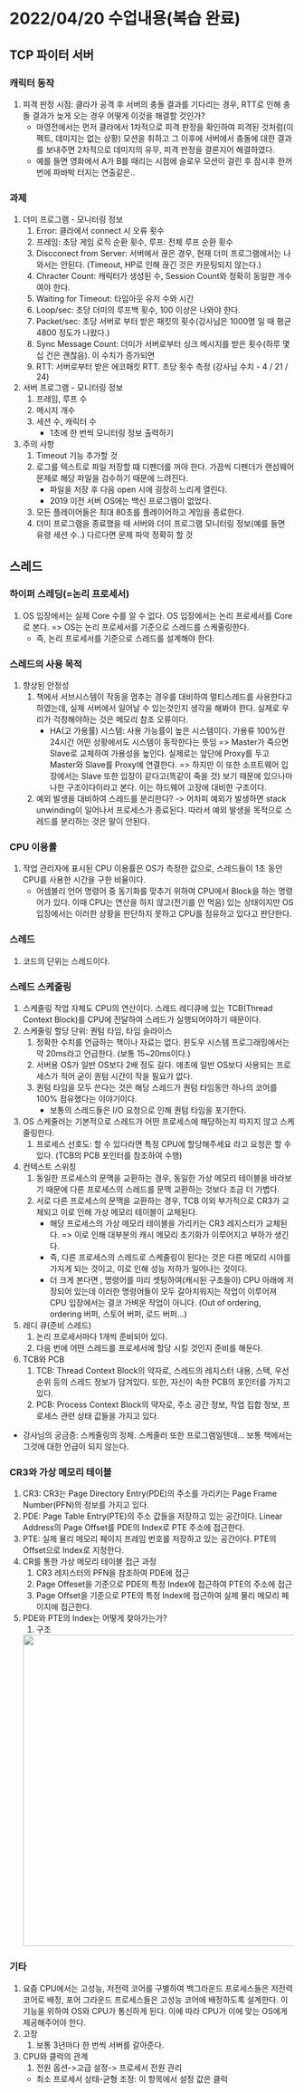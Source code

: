 # 2022/04/20 수업내용(복습 완료)
## TCP 파이터 서버
### 캐릭터 동작
1. 피격 판정 시점: 클라가 공격 후 서버의 충돌 결과를 기다리는 경우, RTT로 인해 충돌 결과가 늦게 오는 경우 어떻게 이것을 해결할 것인가?
    * 마영전에서는 먼저 클라에서 1차적으로 피격 판정을 확인하여 피격된 것처럼(이펙트, 데미지는 없는 상황) 모션을 취하고 그 이후에 서버에서 충돌에 대한 결과를 보내주면 2차적으로 데미지의 유무, 피격 판정을 결론지어 해결하였다.
    * 예를 들면 영화에서 A가 B를 때리는 시점에 슬로우 모션이 걸린 후 잠시후 한꺼번에 파바박 터지는 연출같은..

### 과제
1. 더미 프로그램 - 모니터링 정보
    1) Error: 클라에서 connect 시 오류 횟수
    2) 프레임: 초당 게임 로직 순환 횟수, 루프: 전체 루프 순환 횟수
    3) Discconect from Server: 서버에서 끊은 경우, 현재 더미 프로그램에서는 나와서는 안된다. (Timeout, HP로 인해 끊긴 것은 카운팅되지 않는다.)
    4) Chracter Count: 캐릭터가 생성된 수, Session Count와 정확히 동일한 개수여야 한다.
    5) Waiting for Timeout: 타임아웃 유저 수와 시간
    6) Loop/sec: 초당 더미의 루프백 횟수, 100 이상은 나와야 한다. 
    7) Packet/sec: 초당 서버로 부터 받은 패킷의 횟수(강사님은 1000명 일 때 평균4800 정도가 나왔다.)
    8) Sync Message Count: 더미가 서버로부터 싱크 메시지를 받은 횟수(하루 몇십 건은 괜찮음). 이 수치가 증가되면 
    9) RTT: 서버로부터 받은 에코패킷 RTT. 초당 횟수 측정 (강사님 수치 - 4 / 21 / 24)
2. 서버 프로그램 - 모니터링 정보
    1) 프레임, 루프 수
    2) 메시지 개수
    3) 세션 수, 캐릭터 수
        * 1초에 한 번씩 모니터링 정보 출력하기
3. 주의 사항
    1) Timeout 기능 추가할 것
    2) 로그를 텍스트로 파일 저장할 떄 디펜더를 꺼야 한다. 가끔씩 디펜더가 랜섬웨어 문제로 해당 파일을 검수하기 때문에 느려진다.
        * 파일을 저장 후 다음 open 시에 굉장히 느리게 열린다.
        * 2019 이전 서버 OS에는 백신 프로그램이 없었다.
    3) 모든 플레이어들은 최대 80초를 플레이어하고 게임을 종료한다.
    4) 더미 프로그램을 종료했을 때 서버와 더미 프로그램 모니터링 정보(예를 들면 유령 세션 수..) 다르다면 문제 파악 정확히 할 것

## 스레드
### 하이퍼 스레딩(=논리 프로세서)
1.  OS 입장에서는 실제 Core 수를 알 수 없다. OS 입장에서는 논리 프로세서를 Core로 본다. => OS는 논리 프로세서를 기준으로 스레드를 스케줄링한다.
    * 즉, 논리 프로세서를 기준으로 스레드를 설계해야 한다.

### 스레드의 사용 목적
1. 향상된 안정성
    1) 책에서 서브시스템이 작동을 멈추는 경우를 대비하여 멀티스레드를 사용한다고 하였는데, 실제 서버에서 일어날 수 있는것인지 생각을 해봐야 한다. 실제로 우리가 걱정해야하는 것은 메모리 참조 오류이다. 
        * HA(고 가용률) 시스템: 사용 가능률이 높은 시스템이다. 가용류 100%란 24시간 어떤 상황에서도 시스템이 동작한다는 뜻임 => Master가 죽으면 Slave로 교체하여 가용성을 높인다. 실제로는 앞단에 Proxy를 두고 Master와 Slave를 Proxy에 연결한다. => 하지만 이 또한 소프트웨어 입장에서는 Slave 또한 입장이 같다고(똑같이 죽을 것) 보기 때문에 있으나마나한 구조이다이라고 본다. 이는 하드웨어 고장에 대비한 구조이다.
   2) 예외 발생을 대비하여 스레드를 분리한다? -> 어차피 예외가 발생하면 stack unwinding이 일어나서 프로세스가 종료된다. 따라서 예외 발생을 목적으로 스레드를 분리하는 것은 말이 안된다.

### CPU 이용률
1. 작업 관리자에 표시된 CPU 이용률은 OS가 측정한 값으로, 스레드들이 1초 동안 CPU를 사용한 시간을 구한 비율이다.
    * 어셈블리 언어 명령어 중 동기화를 맞추기 위하여 CPU에서 Block을 하는 명령어가 있다. 이때 CPU는 연산을 하지 않고(전기를 안 먹음) 있는 상태이지만 OS 입장에서는 이러한 상황을 판단하지 못하고 CPU를 점유하고 있다고 판단한다.

### 스레드
1. 코드의 단위는 스레드이다.

### 스레드 스케줄링
1. 스케줄링 작업 자체도 CPU의 연산이다. 스레드 레디큐에 있는 TCB(Thread Context Block)를 CPU에 전달하여 스레드가 실행되어야하기 때문이다.
2. 스케줄링 할당 단위: 퀀텀 타임, 타임 슬라이스
    1) 정확한 수치를 언급하는 책이나 자료는 없다. 윈도우 시스템 프로그래밍에서는 약 20ms라고 언급한다. (보통 15~20ms이다.)
    2) 서버용 OS가 일반 OS보다 2배 정도 길다. 애초에 일반 OS보다 사용되는 프로세스가 적어 굳이 퀀텀 시간이 작을 필요가 없다. 
    3) 퀀텀 타임을 모두 쓴다는 것은 해당 스레드가 퀀텀 타임동안 하나의 코어를 100% 점유했다는 이야기이다.
        * 보통의 스레드들은 I/O 요청으로 인해 퀀텀 타임을 포기한다.
3. OS 스케줄러는 기본적으로 스레드가 어떤 프로세스에 해당하는지 따지지 않고 스케줄링한다.
    1) 프로세스 선호도: 할 수 있다라면 특정 CPU에 할당해주세요 라고 요청은 할 수 있다. (TCB의 PCB 포인터를 참조하여 수행)
4. 컨텍스트 스위칭
    1) 동일한 프로세스의 문맥을 교환하는 경우, 동일한 가상 메모리 테이블을 바라보기 때문에 다른 프로세스의 스레드를 문맥 교환하는 것보다 조금 더 가볍다.
    2) 서로 다른 프로세스의 문맥을 교환하는 경우, TCB 이외 부가적으로 CR3가 교체되고 이로 인해 가상 메모리 테이블이 교체된다. 
        * 해당 프로세스의 가상 메모리 테이블을 가리키는 CR3 레지스터가 교체된다. => 이로 인해 대부분의 캐시 메모리 초기화가 이루어지고 부하가 생긴다.
        * 즉, 다른 프로세스의 스레드로 스케줄링이 된다는 것은 다른 메모리 시야를 가지게 되는 것이고, 이로 인해 성능 저하가 일어나는 것이다.
        * 더 크게 본다면 , 명령어를 미리 셋팅하여(캐시된 구조들이) CPU 아래에 저장되어 있는데 이러한 명령어들이 모두 갈아치워지는 작업이 이루어져 CPU 입장에서는 결코 가벼운 작업이 아니다. (Out of ordering, ordering 버퍼, 스토어 버퍼, 로드 버퍼...)
5. 레디 큐(준비 스레드)
    1) 논리 프로세서마다 1개씩 준비되어 있다.
    2) 다음 번에 어떤 스레드를 프로세서에 할당 시킬 것인지 준비를 해둔다.
6. TCB와 PCB
    1) TCB: Thread Context Block의 약자로, 스레드의 레지스터 내용, 스택, 우선순위 등의 스레드 정보가 담겨있다. 또한, 자신이 속한 PCB의 포인터를 가지고 있다.
    2) PCB: Process Context Block의 약자로, 주소 공간 정보, 작업 집합 정보, 프로세스 관련 상태 값들을 가지고 있다.
* 강사님의 궁금증: 스케줄링의 정체. 스케줄러 또한 프로그램일텐데... 보통 책에서는 그것에 대한 언급이 되지 않는다.

### CR3와 가상 메모리 테이블
1. CR3: CR3는 Page Directory Entry(PDE)의 주소를 가리키는 Page Frame Number(PFN)의 정보를 가지고 있다.
2. PDE: Page Table Entry(PTE)의 주소 값들을 저장하고 있는 공간이다. Linear Address의 Page Offset를 PDE의 Index로 PTE 주소에 접근한다.
3. PTE: 실제 물리 메모리 페이지 프레임 번호를 저장하고 있는 공간이다. PTE의 Offset으로 Index로 지정한다.
4. CR를 통한 가상 메모리 테이블 접근 과정
    1) CR3 레지스터의 PFN을 참조하여 PDE에 접근
    2) Page Offeset을 기준으로 PDE의 특정 Index에 접근하여 PTE의 주소에 접근
    3) Page Offset을 기준으로 PTE의 특정 Index에 접근하여 실제 물리 메모리 페이지에 접근한다.
5. PDE와 PTE의 Index는 어떻게 찾아가는가?
   1) 구조
   <img width=550 src="https://user-images.githubusercontent.com/95362065/178419871-03ea88c7-25e3-4d8b-8889-4a7427b4bba6.png">


### 기타
1. 요즘 CPU에서는 고성능, 저전력 코어를 구별하여 백그라운드 프로세스들은 저전력 코어로 배정, 포어 그라운드 프로세스들은 고성능 코어에 배정하도록 설계한다. 이 기능을 위하여 OS와 CPU가 통신하게 된다. 이에 따라 CPU가 이에 맞는 OS에게 제공해주어야 한다.
2. 고장
    1) 보통 3년마다 한 번씩 서버를 갈아준다.
3. CPU와 클럭의 관계
    1) 전원 옵션->고급 설정-> 프로세서 전원 관리
    * 최소 프로세서 상태-균형 조정: 이 항목에서 설정 값은 클럭
